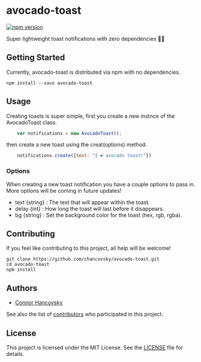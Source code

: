 # avocado-toast
[![npm version](https://badge.fury.io/js/avocado-toast.svg)](https://badge.fury.io/js/avocado-toast)

Super lightweight toast notifications with zero dependencies 🥑🍞
## Getting Started

Currently, avocado-toast is distributed via npm with no dependencies.

    npm install --save avocado-toast

## Usage

Creating toasts is super simple, first you create a new instnce of the AvocadoToast class. 

```javascript
    var notifications = new AvocadoToast();
```

then create a new toast using the creat(options) method.

```javascript
    notifications.create({text: "I ❤️ avocado toast!"})
```

### Options

When creating a new toast notification you have a couple options to pass in.  More options will be coming in future updates!

- text {string} : The text that will appear within the toast. 
- delay {int} : How long the toast will last before it disappears.
- bg {string} : Set the background color for the toast (hex, rgb, rgba). 


## Contributing

If you feel like contributing to this project, all help will be welcome!

    git clone https://github.com/chancovsky/avocado-toast.git
    cd avocado-toast
    npm install

## Authors

* [Connor Hancovsky](http://connorhancovsky.com)

See also the list of
[contributors](https://github.com/chancovsky/avocado-toast/contributors) who
participated in this project.

## License

This project is licensed under the MIT License. See the [LICENSE](LICENSE) file
for details.
